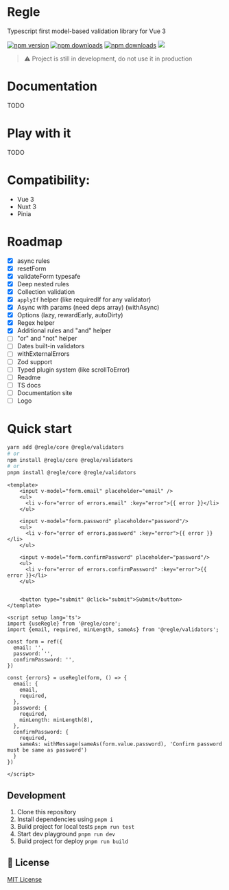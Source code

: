 # Regle

Typescript first model-based validation library for Vue 3

[npm-version-src]: https://img.shields.io/npm/v/@regle/core.svg
[npm-version-href]: https://www.npmjs.com/package/@regle/core
[npm-downloads-src]: https://img.shields.io/npm/dm/@regle/core.svg
[npm-total-downloads-src]: https://img.shields.io/npm/dt/@regle/core.svg
[npm-downloads-href]: https://www.npmjs.com/package/@regle/core

[![npm version][npm-version-src]][npm-version-href]
[![npm downloads][npm-downloads-src]][npm-downloads-href]
[![npm downloads][npm-total-downloads-src]][npm-downloads-href]
<img src='https://img.shields.io/npm/l/@regle/core.svg'>

> ⚠️ Project is still in development, do not use it in production


# Documentation

TODO

# Play with it

TODO


# Compatibility:

- Vue 3
- Nuxt 3
- Pinia

# Roadmap

- [x] async rules
- [x] resetForm
- [x] validateForm typesafe
- [x] Deep nested rules
- [x] Collection validation
- [x] `applyIf` helper (like requiredIf for any validator)
- [x] Async with params (need deps array) (withAsync)
- [x] Options (lazy, rewardEarly, autoDirty)
- [x] Regex helper
- [x] Additional rules and "and" helper
- [ ] "or" and "not" helper
- [ ] Dates built-in validators
- [ ] withExternalErrors
- [ ] Zod support
- [ ] Typed plugin system (like scrollToError)
- [ ] Readme
- [ ] TS docs
- [ ] Documentation site
- [ ] Logo

# Quick start

```bash
yarn add @regle/core @regle/validators
# or
npm install @regle/core @regle/validators
# or
pnpm install @regle/core @regle/validators
```

```vue
<template>
    <input v-model="form.email" placeholder="email" />
    <ul>
      <li v-for="error of errors.email" :key="error">{{ error }}</li>
    </ul>

    <input v-model="form.password" placeholder="password"/>
    <ul>
      <li v-for="error of errors.password" :key="error">{{ error }}</li>
    </ul>

    <input v-model="form.confirmPassword" placeholder="password"/>
    <ul>
      <li v-for="error of errors.confirmPassword" :key="error">{{ error }}</li>
    </ul>


    <button type="submit" @click="submit">Submit</button>
</template>

<script setup lang='ts'>
import {useRegle} from '@regle/core';
import {email, required, minLength, sameAs} from '@regle/validators';

const form = ref({
  email: '',
  password: '',
  confirmPassword: '',
})

const {errors} = useRegle(form, () => {
  email: {
    email,
    required,
  },
  password: {
    required,
    minLength: minLength(8),
  },
  confirmPassword: {
    required,
    sameAs: withMessage(sameAs(form.value.password), 'Confirm password must be same as password')
  }
})

</script>
```





## Development

1. Clone this repository
2. Install dependencies using `pnpm i`
3. Build project for local tests `pnpm run test`
4. Start dev playground `pnpm run dev`
5. Build project for deploy `pnpm run build`

## 📑 License

[MIT License](./LICENSE)
